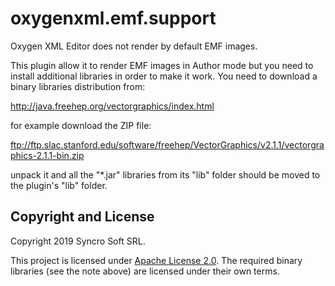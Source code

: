 # oxygenxml.emf.support
Oxygen XML Editor does not render by default EMF images. 

This plugin allow it to render EMF images in Author mode but you need to install 
additional libraries in order to make it work.
You need to download a binary libraries distribution from:

http://java.freehep.org/vectorgraphics/index.html

for example download the ZIP file:

ftp://ftp.slac.stanford.edu/software/freehep/VectorGraphics/v2.1.1/vectorgraphics-2.1.1-bin.zip

unpack it and all the "*.jar" libraries from its "lib" folder should be moved to the plugin's "lib" folder.

Copyright and License
---------------------
Copyright 2019 Syncro Soft SRL.

This project is licensed under [Apache License 2.0](https://github.com/oxygenxml/oxygenxml.emf.support/blob/master/LICENSE). The required binary libraries (see the note above) are licensed under their own terms.
